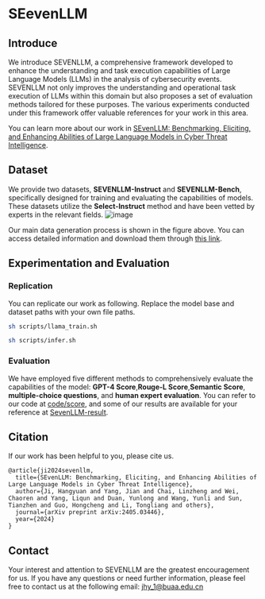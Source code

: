 # SEevenLLM


## Introduce

We introduce SEVENLLM, a comprehensive framework developed to enhance the understanding and task execution capabilities of Large Language Models (LLMs) in the analysis of cybersecurity events. SEVENLLM not only improves the understanding and operational task execution of LLMs within this domain but also proposes a set of evaluation methods tailored for these purposes. The various experiments conducted under this framework offer valuable references for your work in this area.

You can learn more about our work in [SEvenLLM: Benchmarking, Eliciting, and Enhancing Abilities of Large Language Models in Cyber Threat Intelligence](https://arxiv.org/abs/2405.0344).

## Dataset

We provide two datasets, **SEVENLLM-Instruct** and **SEVENLLM-Bench**, specifically designed for training and evaluating the capabilities of models. These datasets utilize the **Select-Instruct** method and have been vetted by experts in the relevant fields. 
![image](https://github.com/CSJianYang/SEevenLLM/assets/112760217/1c8f1a65-f030-47c7-aab4-0cd731ee0581)


Our main data generation process is shown in the figure above. You can access detailed information and download them through [this link](https://huggingface.co/datasets/Multilingual-Multimodal-NLP/SEVENLLM-Dataset).

## Experimentation and Evaluation

### Replication

You can replicate our work as following. Replace the model base and dataset paths with your own file paths.

```bash
sh scripts/llama_train.sh  

sh scripts/infer.sh  
```


### Evaluation

We have employed five different methods to comprehensively evaluate the capabilities of the model: **GPT-4 Score**,**Rouge-L Score**,**Semantic Score**, **multiple-choice questions**, and **human expert evaluation**. You can refer to our code at [code/score](https://github.com/CSJianYang/SEevenLLM/tree/main/code/score), and some of our results are available for your reference at [SevenLLM-result](https://github.com/CSJianYang/SEevenLLM/tree/main/Sevent-result).


## Citation

If our work has been helpful to you, please cite us.

```
@article{ji2024sevenllm,
  title={SEvenLLM: Benchmarking, Eliciting, and Enhancing Abilities of Large Language Models in Cyber Threat Intelligence},
  author={Ji, Hangyuan and Yang, Jian and Chai, Linzheng and Wei, Chaoren and Yang, Liqun and Duan, Yunlong and Wang, Yunli and Sun, Tianzhen and Guo, Hongcheng and Li, Tongliang and others},
  journal={arXiv preprint arXiv:2405.03446},
  year={2024}
}
```

## Contact

Your interest and attention to SEVENLLM are the greatest encouragement for us. If you have any questions or need further information, please feel free to contact us at the following email: jhy_1@buaa.edu.cn





